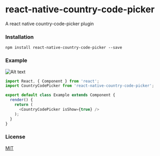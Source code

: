 # react-native-country-code-picker

A react native country-code-picker plugin

### Installation

`npm install react-native-country-code-picker --save`

### Example

![Alt text](https://wx3.sinaimg.cn/mw690/83509bcely1fnys0yqzsng20eg0pshe1.gif)

```javascript
import React, { Component } from 'react';
import CountryCodePicker from 'react-native-country-code-picker';

export default class Example extends Component {
  render() {
    return (
      <CountryCodePicker isShow={true} />
    );
  }
}
```

### License

[MIT](LICENSE)
